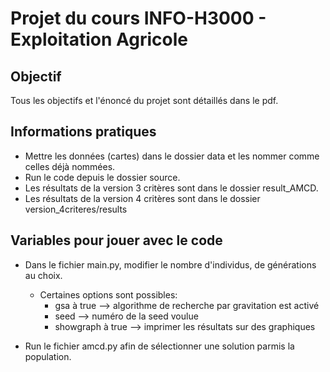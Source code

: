 # Projet du cours INFO-H3000 - Exploitation Agricole

## Objectif
Tous les objectifs et l'énoncé du projet sont détaillés dans le pdf.

## Informations pratiques

- Mettre les données (cartes) dans le dossier data et les nommer comme celles déjà nommées.
- Run le code depuis le dossier source.
- Les résultats de la version 3 critères sont dans le dossier result_AMCD.
- Les résultats de la version 4 critères sont dans le dossier version_4criteres/results

## Variables pour jouer avec le code

- Dans le fichier main.py, modifier le nombre d'individus, de générations au choix.
  - Certaines options sont possibles:
    - gsa à true --> algorithme de recherche par gravitation est activé
    - seed --> numéro de la seed voulue
    - showgraph à true --> imprimer les résultats sur des graphiques

- Run le fichier amcd.py afin de sélectionner une solution parmis la population.

